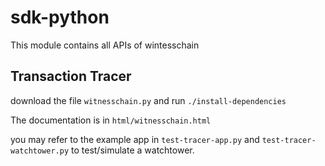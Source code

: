# sdk-python

This module contains all APIs of wintesschain

## Transaction Tracer 

download the file `witnesschain.py` and run `./install-dependencies`

The documentation is in `html/witnesschain.html`

you may refer to the example app in `test-tracer-app.py`
and `test-tracer-watchtower.py` to test/simulate a watchtower.
